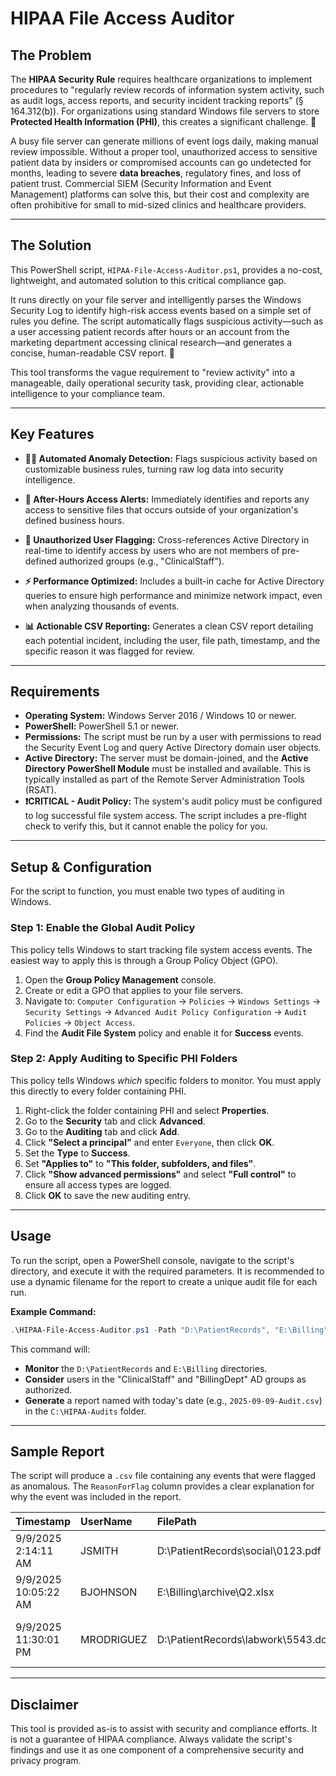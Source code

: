 # HIPAA File Access Auditor

## The Problem

The **HIPAA Security Rule** requires healthcare organizations to implement procedures to "regularly review records of information system activity, such as audit logs, access reports, and security incident tracking reports" (§ 164.312(b)). For organizations using standard Windows file servers to store **Protected Health Information (PHI)**, this creates a significant challenge. 📂

A busy file server can generate millions of event logs daily, making manual review impossible. Without a proper tool, unauthorized access to sensitive patient data by insiders or compromised accounts can go undetected for months, leading to severe **data breaches**, regulatory fines, and loss of patient trust. Commercial SIEM (Security Information and Event Management) platforms can solve this, but their cost and complexity are often prohibitive for small to mid-sized clinics and healthcare providers.

-----

## The Solution

This PowerShell script, `HIPAA-File-Access-Auditor.ps1`, provides a no-cost, lightweight, and automated solution to this critical compliance gap.

It runs directly on your file server and intelligently parses the Windows Security Log to identify high-risk access events based on a simple set of rules you define. The script automatically flags suspicious activity—such as a user accessing patient records after hours or an account from the marketing department accessing clinical research—and generates a concise, human-readable CSV report. 📝

This tool transforms the vague requirement to "review activity" into a manageable, daily operational security task, providing clear, actionable intelligence to your compliance team.

-----

## Key Features

  * **🕵️‍♂️ Automated Anomaly Detection:** Flags suspicious activity based on customizable business rules, turning raw log data into security intelligence.

  * **🌙 After-Hours Access Alerts:** Immediately identifies and reports any access to sensitive files that occurs outside of your organization's defined business hours.

  * **👤 Unauthorized User Flagging:** Cross-references Active Directory in real-time to identify access by users who are not members of pre-defined authorized groups (e.g., "ClinicalStaff").

  * **⚡ Performance Optimized:** Includes a built-in cache for Active Directory queries to ensure high performance and minimize network impact, even when analyzing thousands of events.

  * **📊 Actionable CSV Reporting:** Generates a clean CSV report detailing each potential incident, including the user, file path, timestamp, and the specific reason it was flagged for review.

-----

## Requirements

  * **Operating System:** Windows Server 2016 / Windows 10 or newer.
  * **PowerShell:** PowerShell 5.1 or newer.
  * **Permissions:** The script must be run by a user with permissions to read the Security Event Log and query Active Directory domain user objects.
  * **Active Directory:** The server must be domain-joined, and the **Active Directory PowerShell Module** must be installed and available. This is typically installed as part of the Remote Server Administration Tools (RSAT).
  * **❗️CRITICAL - Audit Policy:** The system's audit policy must be configured to log successful file system access. The script includes a pre-flight check to verify this, but it cannot enable the policy for you.

-----

## Setup & Configuration

For the script to function, you must enable two types of auditing in Windows.

### **Step 1: Enable the Global Audit Policy**

This policy tells Windows to start tracking file system access events. The easiest way to apply this is through a Group Policy Object (GPO).

1.  Open the **Group Policy Management** console.
2.  Create or edit a GPO that applies to your file servers.
3.  Navigate to:
    `Computer Configuration` -\> `Policies` -\> `Windows Settings` -\> `Security Settings` -\> `Advanced Audit Policy Configuration` -\> `Audit Policies` -\> `Object Access`.
4.  Find the **Audit File System** policy and enable it for **Success** events.

### **Step 2: Apply Auditing to Specific PHI Folders**

This policy tells Windows *which* specific folders to monitor. You must apply this directly to every folder containing PHI.

1.  Right-click the folder containing PHI and select **Properties**.
2.  Go to the **Security** tab and click **Advanced**.
3.  Go to the **Auditing** tab and click **Add**.
4.  Click **"Select a principal"** and enter `Everyone`, then click **OK**.
5.  Set the **Type** to **Success**.
6.  Set **"Applies to"** to **"This folder, subfolders, and files"**.
7.  Click **"Show advanced permissions"** and select **"Full control"** to ensure all access types are logged.
8.  Click **OK** to save the new auditing entry.

-----

## Usage

To run the script, open a PowerShell console, navigate to the script's directory, and execute it with the required parameters. It is recommended to use a dynamic filename for the report to create a unique audit file for each run.

**Example Command:**

```powershell
.\HIPAA-File-Access-Auditor.ps1 -Path "D:\PatientRecords", "E:\Billing" -AuthorizedGroups "ClinicalStaff", "BillingDept" -ReportPath "C:\HIPAA-Audits\$(Get-Date -f yyyy-MM-dd)-Audit.csv"
```

This command will:

  * **Monitor** the `D:\PatientRecords` and `E:\Billing` directories.
  * **Consider** users in the "ClinicalStaff" and "BillingDept" AD groups as authorized.
  * **Generate** a report named with today's date (e.g., `2025-09-09-Audit.csv`) in the `C:\HIPAA-Audits` folder.

-----

## Sample Report

The script will produce a `.csv` file containing any events that were flagged as anomalous. The `ReasonForFlag` column provides a clear explanation for why the event was included in the report.

| Timestamp | UserName | FilePath | Process | ReasonForFlag |
| :--- | :--- | :--- | :--- | :--- |
| 9/9/2025 2:14:11 AM | JSMITH | D:\\PatientRecords\\social\\0123.pdf | explorer.exe | After-Hours Access |
| 9/9/2025 10:05:22 AM| BJOHNSON | E:\\Billing\\archive\\Q2.xlsx | powershell.exe| Unauthorized User |
| 9/9/2025 11:30:01 PM| MRODRIGUEZ | D:\\PatientRecords\\labwork\\5543.docx| WINWORD.EXE | After-Hours Access; Unauthorized User|

-----

## Disclaimer

This tool is provided as-is to assist with security and compliance efforts. It is not a guarantee of HIPAA compliance. Always validate the script's findings and use it as one component of a comprehensive security and privacy program.

